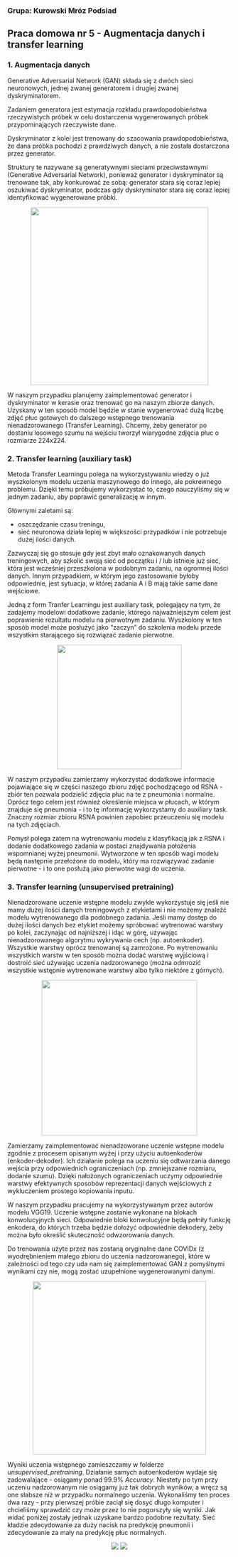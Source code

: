 ### Grupa: Kurowski Mróz Podsiad

## Praca domowa nr 5 - Augmentacja danych i transfer learning

### 1. Augmentacja danych

Generative Adversarial Network (GAN) składa się z dwóch sieci neuronowych, jednej zwanej generatorem i drugiej zwanej dyskryminatorem.

Zadaniem generatora jest estymacja rozkładu prawdopodobieństwa rzeczywistych próbek w celu dostarczenia wygenerowanych próbek przypominających rzeczywiste dane. 

Dyskryminator z kolei jest trenowany do szacowania prawdopodobieństwa, że dana próbka pochodzi z prawdziwych danych, a nie została dostarczona przez generator.

Struktury te nazywane są generatywnymi sieciami przeciwstawnymi (Generative Adversarial Network), ponieważ generator i dyskryminator są trenowane tak, aby konkurować ze sobą: generator stara się coraz lepiej oszukiwać dyskryminator, podczas gdy dyskryminator stara się coraz lepiej identyfikować wygenerowane próbki.

<p align="center">
<img src="https://i2.wp.com/www.kdnuggets.com/wp-content/uploads/generative-adversarial-network.png?zoom=2" height="400">
</p>

W naszym przypadku planujemy zaimplementować generator i dyskryminator w kerasie oraz trenować go na naszym zbiorze danych. Uzyskany w ten sposób model będzie w stanie wygenerować dużą liczbę zdjęć płuc gotowych do dalszego wstępnego trenowania nienadzorowanego (Transfer Learning). Chcemy, żeby generator po dostaniu losowego szumu na wejściu tworzył wiarygodne zdjęcia płuc o rozmiarze 224x224.

### 2. Transfer learning (auxiliary task)

Metoda Transfer Learningu polega na wykorzystywaniu wiedzy o już wyszkolonym modelu uczenia maszynowego do innego, ale pokrewnego problemu. Dzięki temu próbujemy wykorzystać to, czego nauczyliśmy się w jednym zadaniu, aby poprawić generalizację w innym.
 
Głównymi  zaletami są:
- oszczędzanie  czasu treningu,
- sieć neuronowa działa lepiej w większości przypadków i nie potrzebuje dużej ilości danych.

Zazwyczaj się go stosuje gdy jest zbyt mało oznakowanych danych treningowych, aby szkolić swoją sieć od początku i / lub istnieje już sieć, która jest wcześniej przeszkolona w podobnym zadaniu, na ogromnej ilości danych. Innym przypadkiem, w którym jego zastosowanie byłoby odpowiednie, jest sytuacja, w której zadania A i B mają takie same dane wejściowe.

Jedną z form Tranfer Learningu jest auxiliary task, polegający na tym, że zadajemy modelowi dodatkowe zadanie, którego najważniejszym celem jest poprawienie rezultatu modelu na pierwotnym zadaniu. Wyszkolony w ten sposób model może posłużyć jako “zaczyn” do szkolenia modelu przede wszystkim starającego się rozwiązać zadanie pierwotne.
<p align="center">
<img src="https://i.imgur.com/SxPgqNg.png " height="280">
</p>

W naszym przypadku zamierzamy wykorzystać dodatkowe informacje pojawiające się w części naszego zbioru zdjęć pochodzącego od RSNA - zbiór ten pozwala podzielić zdjęcia płuc na te z pneumonia i normalne. Oprócz tego celem jest również określenie miejsca w płucach, w którym znajduje się pneumonia - i to tę informację wykorzystamy do auxiliary task. Znaczny rozmiar zbioru RSNA powinien zapobiec przeuczeniu się modelu na tych zdjęciach.
 
Pomysł polega zatem na wytrenowaniu modelu z klasyfikacją jak z RSNA i dodanie dodatkowego zadania w postaci znajdywania położenia wspomnianej wyżej pneumonii. Wytworzone w ten sposób wagi modelu będą następnie przełożone do modelu, który ma rozwiązywać zadanie pierwotne - i to one posłużą jako pierwotne wagi do uczenia.  

### 3. Transfer learning (unsupervised pretraining)

Nienadzorowane uczenie wstępne modelu zwykle wykorzystuje się jeśli nie mamy dużej ilości danych treningowych z etykietami i nie możemy znaleźć modelu wytrenowanego dla podobnego zadania. Jeśli mamy dostęp do dużej ilości danych bez etykiet możemy spróbować wytrenować warstwy po kolei, zaczynając od najniższej i idąc w górę, używając nienadzorowanego algorytmu wykrywania cech (np. autoenkoder). Wszystkie warstwy oprócz trenowanej są zamrożone. Po wytrenowaniu wszystkich warstw w ten sposób można dodać warstwę wyjściową i dostroić sieć używając uczenia nadzorowanego (można odmrozić wszystkie wstępnie wytrenowane warstwy albo tylko niektóre z górnych).

<p align="center">
<img src="https://i.imgur.com/zHg4GzI.png " height="350">
</p>

Zamierzamy zaimplementować nienadzoworane uczenie wstępne modelu zgodnie z procesem opisanym wyżej i przy użyciu autoenkoderów (enkoder-dekoder). Ich działanie polega na uczeniu się odtwarzania danego wejścia przy odpowiednich ograniczeniach (np. zmniejszanie rozmiaru, dodanie szumu). Dzięki nałożonych ograniczeniach uczymy odpowiednie warstwy efektywnych sposobów reprezentacji danych wejściowych z wykluczeniem prostego kopiowania inputu. 

W naszym przypadku pracujemy na wykorzystywanym przez autorów modelu VGG19. Uczenie wstępne zostanie wykonane na blokach konwolucyjnych sieci. Odpowiednie bloki konwolucyjne będą pełniły funkcję enkodera, do których trzeba będzie dołożyć odpowiednie dekodery, żeby można było określić skuteczność odwzorowania danych. 

Do trenowania użyte przez nas zostaną oryginalne dane COVIDx (z wyodrębnieniem małego zbioru do uczenia nadzorowanego), które w zależności od tego czy uda nam się zaimplementować GAN z pomyślnymi wynikami czy nie, mogą zostać uzupełnione wygenerowanymi danymi.
<p align="center">
<img src="https://i.imgur.com/L06GVDv.png " height="390">
</p>

Wyniki uczenia wstępnego zamieszczamy w folderze *unsupervised_pretraining*. Działanie samych autoenkoderów wydaje się zadowalające - osiągamy ponad 99.9% *Accuracy*. Niestety po tym przy uczeniu nadzorowanym nie osiągamy już tak dobrych wyników, a wręcz są one słabsze niż w przypadku normalnego uczenia. Wykonaliśmy ten proces dwa razy - przy pierwszej próbie zaciął się dosyć długo komputer i chcieliśmy sprawdzić czy może przez to nie pogorszyły się wyniki. Jak widać poniżej zostały jednak uzyskane bardzo podobne rezultaty. Sieć kładzie zdecydowanie za duży nacisk na predykcję pneumonii i zdecydowanie za mały na predykcję płuc normalnych. 

<p align="center">
<img src="https://i.imgur.com/NpO3Ngz.png">
<img src="https://i.imgur.com/CeLOhLh.png">
</p>
